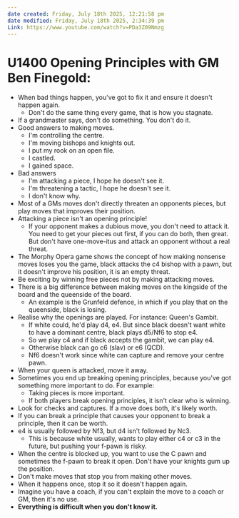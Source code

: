 ```yaml
---
date created: Friday, July 18th 2025, 12:21:58 pm
date modified: Friday, July 18th 2025, 2:34:39 pm
Link: https://www.youtube.com/watch?v=PDa3Z09Nmzg
---
```


# U1400 Opening Principles with GM Ben Finegold:

- When bad things happen, you've got to fix it and ensure it doesn't happen again.
	- Don't do the same thing every game, that is how you stagnate.
- If a grandmaster says, don't do something. You don't do it.
- Good answers to making moves.
	- I'm controlling the centre.
	- I'm moving bishops and knights out.
	- I put my rook on an open file.
	- I castled.
	- I gained space.
- Bad answers
	- I'm attacking a piece, I hope he doesn't see it.
	- I'm threatening a tactic, I hope he doesn't see it.
	- I don't know why.
- Most of a GMs moves don't directly threaten an opponents pieces, but play moves that improves their position.
- Attacking a piece isn't an opening principle!
	- If your opponent makes a dubious move, you don't need to attack it. You need to get your pieces out first, if you can do both, then great. But don't have one-move-itus and attack an opponent without a real threat.
- The Morphy Opera game shows the concept of how making nonsense moves loses you the game, black attacks the c4 bishop with a pawn, but it doesn't improve his position, it is an empty threat.
- Be exciting by winning free pieces not by making attacking moves.
- There is a big difference between making moves on the kingside of the board and the queenside of the board.
	- An example is the Grunfeld defence, in which if you play that on the queenside, black is losing.
- Realise why the openings are played. For instance: Queen's Gambit. 
	- If white could, he'd play d4, e4. But since black doesn't want white to have a dominant centre, black plays d5/Nf6 to stop e4.
	- So we play c4 and if black accepts the gambit, we can play e4.
	- Otherwise black can go c6 (slav) or e6 (QCD). 
	- Nf6 doesn't work since white can capture and remove your centre pawn. 
- When your queen is attacked, move it away.
- Sometimes you end up breaking opening principles, because you've got something more important to do. For example:
	- Taking pieces is more important.
	- If both players break opening principles, it isn't clear who is winning.
- Look for checks and captures. If a move does both, it's likely worth.
- If you can break a principle that causes your opponent to break a principle, then it can be worth.
- e4 is usually followed by Nf3, but d4 isn't followed by Nc3.
	- This is because white usually, wants to play either c4 or c3 in the future, but pushing your f-pawn is risky.
- When the centre is blocked up, you want to use the C pawn and sometimes the f-pawn to break it open. Don't have your knights gum up the position.
- Don't make moves that stop you from making other moves.
- When it happens once, stop it so it doesn't happen again.
- Imagine you have a coach, if you can't explain the move to a coach or GM, then it's no use.
- **Everything is difficult when you don't know it.**